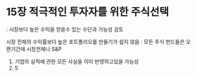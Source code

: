 # 15장 적극적인 투자자를 위한 주식선택
: 시장보다 높은 수익을 얻을수 있는 수단과 가능성 검토

시장 전체의 수익률보다 높은 포트폴리오를 만들기가 쉽지 않음
: 모든 주식 펀드들은 오랜기간에 시장전체나 S&P

1. 기업의 실적에 관한 모든 사실을 이미 반영하고있을 가능성
2. 5
